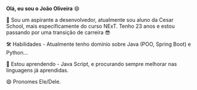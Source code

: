 **Olá, eu sou o João Oliveira** :smile:

🚀 Sou um aspirante a desenvolvedor, atualmente sou aluno da Cesar School, mais especificamente do curso NExT. Tenho 23 anos e estou passando por uma transição de carreira :sunglasses:

🛠 Habilidades - Atualmente tenho domínio sobre Java (POO, Spring Boot) e Python...

🧠 Estou aprendendo - Java Script, e procurando sempre melhorar nas linguagens já aprendidas.

😄 Pronomes Ele/Dele.

<!---
JoaoVictorO/JoaoVictorO is a ✨ special ✨ repository because its `README.md` (this file) appears on your GitHub profile.
You can click the Preview link to take a look at your changes.
--->
